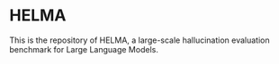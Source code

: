 # HELMA
This is the repository of HELMA, a large-scale hallucination evaluation benchmark for Large Language Models.
